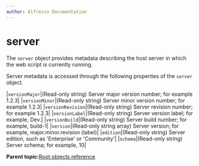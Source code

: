 ```yaml
---
author: Alfresco Documentation
---
```


# server

The `server` object provides metadata describing the host server in which the web script is currently running.

Server metadata is accessed through the following properties of the `server` object.

|`versionMajor`|\(Read-only string\) Server major version number; for example 1.2.3|
|`versionMinor`|\(Read-only string\) Server minor version number; for example 1.2.3|
|`versionRevision`|\(Read-only string\) Server revision number; for example 1.2.3|
|`versionLabel`|\(Read-only string\) Server version label; for example, Dev.|
|`versionBuild`|\(Read-only string\) Server build number; for example, build-1|
|`version`|\(Read-only string array\) Server version; for example, major.minor.revision \(label\)|
|`edition`|\(Read-only string\) Server edition, such as 'Enterprise' or 'Community'|
|`schema`|\(Read-only string\) Server schema; for example, 10|

**Parent topic:**[Root objects reference](../references/api-ws-root-ref.md)

